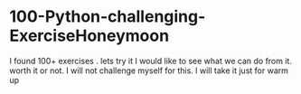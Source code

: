 # 100-Python-challenging-ExerciseHoneymoon
I found 100+ exercises . lets try it I would like to see what we can do from it. worth it or not. I will not challenge myself for this. I will take it just for warm up 
